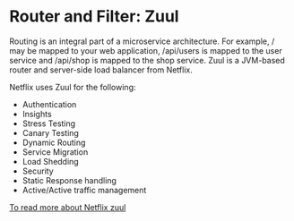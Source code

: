 # Router and Filter: Zuul
Routing is an integral part of a microservice architecture. For example, / may be mapped to your web application, /api/users is mapped to the user service and /api/shop is mapped to the shop service. Zuul is a JVM-based router and server-side load balancer from Netflix.

Netflix uses Zuul for the following:
- Authentication
- Insights
- Stress Testing
- Canary Testing
- Dynamic Routing
- Service Migration
- Load Shedding
- Security
- Static Response handling
- Active/Active traffic management

[To read more about Netflix zuul](https://cloud.spring.io/spring-cloud-netflix/multi/multi__router_and_filter_zuul.html)